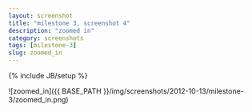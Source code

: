 ```yaml
---
layout: screenshot
title: "milestone 3, screenshot 4"
description: "zoomed in"
category: screenshots
tags: [milestone-3]
slug: zoomed_in
---
```

{% include JB/setup %}
        
![zoomed_in]({{ BASE_PATH }}/img/screenshots/2012-10-13/milestone-3/zoomed_in.png)
